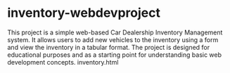 # inventory-webdevproject
This project is a simple web-based Car Dealership Inventory Management system. It allows users to add new vehicles to the inventory using a form and view the inventory in a tabular format. The project is designed for educational purposes and as a starting point for understanding basic web development concepts.
inventory.html
